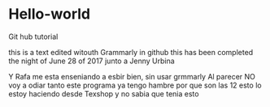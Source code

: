 # Hello-world
Git hub tutorial

this is a text edited witouth Grammarly in github
this has been completed the night of June 28 of 2017 junto a Jenny Urbina

Y Rafa me esta enseniando a esbir bien, sin usar grmmarly
Al parecer NO voy a odiar tanto este programa
ya tengo hambre por que son las 12
esto lo estoy haciendo desde Texshop y no sabia que tenia esto

